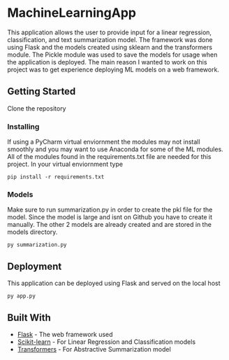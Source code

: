 # MachineLearningApp

This application allows the user to provide input for a linear regression, classification, and text summarization model. The framework was done using Flask and the models created using sklearn and the transformers module. The Pickle module was used to save the models for usage when the application is deployed. The main reason I wanted to work on this project was to get experience deploying ML models on a web framework.

## Getting Started

Clone the repository

### Installing

If using a PyCharm virtual enviornment the modules may not install smoothly and you may want to use Anaconda for 
some of the ML modules. 
All of the modules found in the requirements.txt file are needed for this project. In your virtual enviornment type

```
pip install -r requirements.txt
```
### Models

Make sure to run summarization.py in order to create the pkl file for the model. Since the model is large and isnt
on Github you have to create it manually. The other 2 models are already created and are stored in the models directory.

```
py summarization.py
```

## Deployment

This application can be deployed using Flask and served on the local host

```
py app.py
```

## Built With

* [Flask](https://flask.palletsprojects.com/en/1.1.x/) - The web framework used
* [Scikit-learn](https://scikit-learn.org/stable/) - For Linear Regression and Classification models
* [Transformers](https://pypi.org/project/transformers/) - For Abstractive Summarization model

